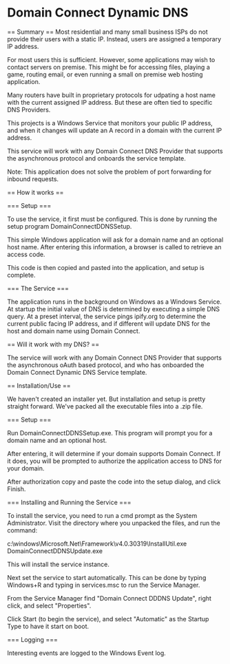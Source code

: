 # Domain Connect Dynamic DNS

== Summary ==
Most residential and many small business ISPs do not provide their users with a static IP. Instead, users are assigned a 
temporary IP address.

For most users this is sufficient. However, some applications may wish to contact servers on premise. This might
be for accessing files, playing a game, routing email, or even running a small on premise web hosting application.

Many routers have built in proprietary protocols for udpating a host name with the current assigned IP address. But these
are often tied to specific DNS Providers.

This projects is a Windows Service that monitors your public IP address, and when it changes will update an A record in a
domain with the current IP address.

This service will work with any Domain Connect DNS Provider that supports the asynchronous protocol and onboards the
service template.

Note: This application does not solve the problem of port forwarding for inbound requests.

== How it works ==

=== Setup ===

To use the service, it first must be configured. This is done by running the setup program DomainConnectDDNSSetup.

This simple Windows application will ask for a domain name and an optional host name. After entering this information, a 
browser is called to retrieve an access code.

This code is then copied and pasted into the application, and setup is complete.

=== The Service ===

The application runs in the background on Windows as a Windows Service. At startup the initial value of DNS is determined 
by executing a simple DNS query. At a preset interval, the service pings ipify.org to determine the current public facing 
IP address, and if different will update DNS for the host and domain name using Domain Connect.

== Will it work with my DNS? ==

The service will work with any Domain Connect DNS Provider that supports the asynchronous oAuth based protocol, and who
has onboarded the Domain Connect Dynamic DNS Service template.

== Installation/Use ==

We haven't created an installer yet. But installation and setup is pretty straight forward. We've packed all the
executable files into a .zip file.

=== Setup ===

Run DomainConnectDDNSSetup.exe. This program will prompt you for a domain name and an optional host. 

After entering, it will determine if your domain supports Domain Connect. If it does, you will be prompted
to authorize the application access to DNS for your domain.

After authorization copy and paste the code into the setup dialog, and click Finish.

=== Installing and Running the Service ===

To install the service, you need to run a cmd prompt as the System Administrator.  Visit the directory
where you unpacked the files, and run the command:

c:\windows\Microsoft.Net\Framework\v4.0.30319\InstallUtil.exe DomainConnectDDNSUpdate.exe

This will install the service instance.

Next set the service to start automatically. This can be done by typing Windows+R and typing in services.msc to run the Service Manager.

From the Service Manager find "Domain Connect DDDNS Update", right click, and select "Properties".

Click Start (to begin the service), and select "Automatic" as the Startup Type to have it start on boot.

=== Logging ===

Interesting events are logged to the Windows Event log.


